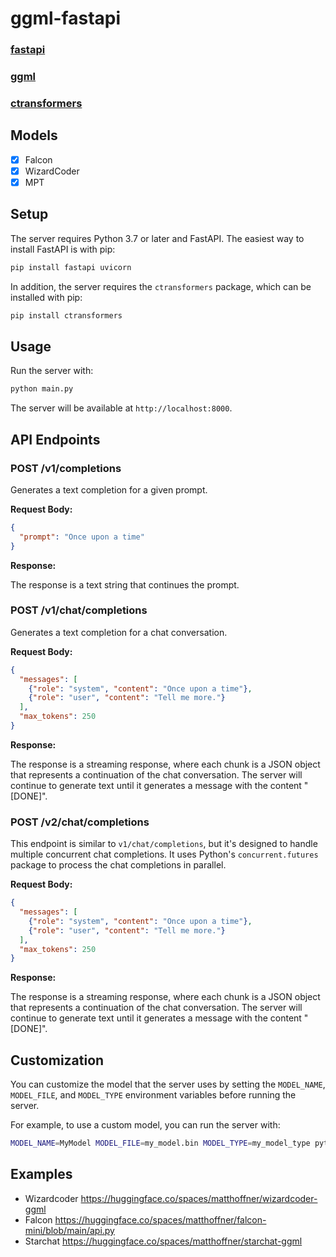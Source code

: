 # ggml-fastapi

### [fastapi](https://fastapi.tiangolo.com/)
### [ggml](https://github.com/ggerganov/ggml)
### [ctransformers](https://github.com/marella/ctransformers)

## Models

* [x] Falcon
* [x] WizardCoder
* [x] MPT

## Setup

The server requires Python 3.7 or later and FastAPI. The easiest way to install FastAPI is with pip:

```sh
pip install fastapi uvicorn
```

In addition, the server requires the `ctransformers` package, which can be installed with pip:

```sh
pip install ctransformers
```

## Usage

Run the server with:

```sh
python main.py
```

The server will be available at `http://localhost:8000`.

## API Endpoints

### POST /v1/completions

Generates a text completion for a given prompt.

**Request Body:**

```json
{
  "prompt": "Once upon a time"
}
```

**Response:**

The response is a text string that continues the prompt.

### POST /v1/chat/completions

Generates a text completion for a chat conversation.

**Request Body:**

```json
{
  "messages": [
    {"role": "system", "content": "Once upon a time"},
    {"role": "user", "content": "Tell me more."}
  ],
  "max_tokens": 250
}
```

**Response:**

The response is a streaming response, where each chunk is a JSON object that represents a continuation of the chat conversation. The server will continue to generate text until it generates a message with the content "[DONE]".

### POST /v2/chat/completions

This endpoint is similar to `v1/chat/completions`, but it's designed to handle multiple concurrent chat completions. It uses Python's `concurrent.futures` package to process the chat completions in parallel.

**Request Body:**

```json
{
  "messages": [
    {"role": "system", "content": "Once upon a time"},
    {"role": "user", "content": "Tell me more."}
  ],
  "max_tokens": 250
}
```

**Response:**

The response is a streaming response, where each chunk is a JSON object that represents a continuation of the chat conversation. The server will continue to generate text until it generates a message with the content "[DONE]".

## Customization

You can customize the model that the server uses by setting the `MODEL_NAME`, `MODEL_FILE`, and `MODEL_TYPE` environment variables before running the server.

For example, to use a custom model, you can run the server with:

```sh
MODEL_NAME=MyModel MODEL_FILE=my_model.bin MODEL_TYPE=my_model_type python main.py
```


## Examples

* Wizardcoder https://huggingface.co/spaces/matthoffner/wizardcoder-ggml
* Falcon https://huggingface.co/spaces/matthoffner/falcon-mini/blob/main/api.py
* Starchat https://huggingface.co/spaces/matthoffner/starchat-ggml
